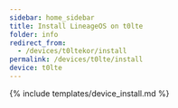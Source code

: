 ```yaml
---
sidebar: home_sidebar
title: Install LineageOS on t0lte
folder: info
redirect_from:
  - /devices/t0ltekor/install
permalink: /devices/t0lte/install
device: t0lte
---
```

{% include templates/device_install.md %}
